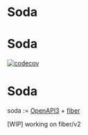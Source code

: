 # Soda

# Soda

[![codecov](https://codecov.io/github/neo-f/soda/branch/master/graph/badge.svg?token=uYHY9DCbNe)](https://codecov.io/github/neo-f/soda)
# Soda

soda := [OpenAPI3](https://swagger.io/specification) + [fiber](https://github.com/gofiber/fiber)

[WIP] working on fiber/v2
